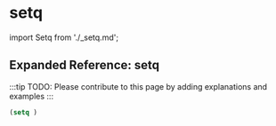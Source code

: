 # setq

import Setq from './_setq.md';

<Setq />

## Expanded Reference: setq

:::tip
TODO: Please contribute to this page by adding explanations and examples
:::

```lisp
(setq )
```
